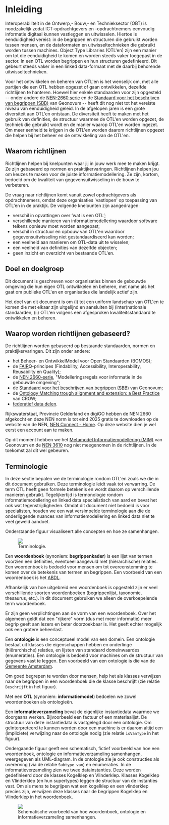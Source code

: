 # Inleiding

Interoperabiliteit in de Ontwerp,- Bouw,- en Technieksector (OBT) is noodzakelijk zodat ICT-opdrachtgevers en -opdrachtnemers eenvoudig informatie digitaal kunnen vastleggen en uitwisselen. Hiertoe is eenduidigheid vereist: in de begrippen en structuren die gebruikt worden tussen mensen, en de dataformaten en uitwisseltechnieken die gebruikt worden tussen machines. Object Type Libraries (OTL'en) zijn een manier om tot die eenduidigheid te komen en worden steeds vaker toegepast in de sector. In een OTL worden begrippen en hun structuren gedefinieerd. Dit gebeurt steeds vaker in een linked data-formaat met de daarbij behorende uitwisseltechnieken. 

Voor het ontwikkelen en beheren van OTL'en is het wenselijk om, met alle partijen die een OTL hebben opgezet of gaan ontwikkelen, dezelfde richtlijnen te hanteren. Hoewel hier enkele standaarden voor zijn opgesteld -- onder andere de <a href="https://www.nen.nl/modellering-integratie-en-interoperabiliteit-van-informatie-in-de-gebouwde-omgeving-en-procesindustrie">NEN-2660 serie</a> en de <a href="https://profielstelselcatalogus.pldn.nl/">Standaard voor het beschrijven van begrippen (SBB)</a> van Geonovum -- heeft dit nog niet tot het vereiste niveau van eenduidigheid geleid. In de afgelopen jaren is een grote diversiteit aan OTL'en ontstaan. De diversiteit heeft te maken met het gebruik van definities, de structuur waarmee de OTL'en worden opgezet, de techniek die gebruikt wordt en de manier waarop OTL'en worden ingezet. Om meer eenheid te krijgen in de OTL'en worden daarom richtlijnen opgezet die helpen bij het beheer en de ontwikkeling van de OTL'en.

## Waarom richtlijnen
Richtlijnen helpen bij knelpunten waar jij in jouw werk mee te maken krijgt. Ze zijn gebaseerd op normen en praktijkervaringen. Richtlijnen helpen jou om keuzes te maken voor de juiste informatiemodellering. Ze zijn, kortom, bedoeld om de kwaliteit van gegevensuitwisseling in de bouw te verbeteren.

De vraag naar richtlijnen komt vanuit zowel opdrachtgevers als opdrachtnemers, omdat deze organisaties 'vastlopen' op toepassing van OTL'en in de praktijk. De volgende knelpunten zijn aangedragen:
- verschil in opvattingen over ‘wat is een OTL’;
- verschillende manieren van informatiemodellering waardoor software telkens opnieuw moet worden aangepast;
- verschil in structuur en opbouw van OTL'en waardoor gegevensuitwisseling niet gestandaardiseerd kan worden;
- een veelheid aan manieren om OTL-data uit te wisselen;
- een veelheid van definities van dezelfde objecten;
- geen inzicht en overzicht van bestaande OTL'en.

## Doel en doelgroep
Dit document is geschreven voor organisaties binnen de gebouwde omgeving die hun eigen OTL ontwikkelen en beheren, met name als het gaat om publieke OTL'en en organisaties die landelijk actief zijn.

Het doel van dit document is om (i) tot een uniform landschap van OTL'en te komen die met elkaar zijn uitgelijnd en aansluiten bij (inter)nationale standaarden, (ii) OTL'en volgens een afgesproken kwaliteitsstandaard te ontwikkelen en beheren.

## Waarop worden richtlijnen gebaseerd?
De richtlijnen worden gebaseerd op bestaande standaarden, normen en praktijkervaringen. Dit zijn onder andere:
- het Beheer- en OntwikkelModel voor Open Standaarden (BOMOS);
- de <a href="https://www.go-fair.org/fair-principles/">FAIR</a>Q-principes (Findability, Accessibility, Interoperability, Reusability en Quality);
- de <a href="https://www.nen.nl/modellering-integratie-en-interoperabiliteit-van-informatie-in-de-gebouwde-omgeving-en-procesindustrie">NEN 2660-serie</a>, "Modelleringsregels voor informatie in de gebouwde omgeving";
- de <a href="https://profielstelselcatalogus.pldn.nl/">Standaard voor het beschrijven van begrippen (SBB)</a> van Geonovum;
- de <a href="https://docs.crow.nl/ontology-alignment/whitepaper/">Ontology Matching trough alignment and extension: a Best Practice</a> van CROW;
- <a href="https://www.digigo.nu/digitaal-stelsel/waarom-dsgo">federatief data delen</a>.

Rijkswaterstaat, Provincie Gelderland en digiGO hebben de NEN 2660 afgekocht en deze NEN norm is tot eind 2025 gratis te downloaden op de website van de NEN, <a href="https://urldefense.com/v3/__https://connect.nen.nl/Home/Detail__;!!NFFV0PM8bbqw!M5JuU5t0-AzxNzYr1PWA33tQIbT0IAFveLFdgD24P66VGyfZjurAmpzO2mWRs4Rc_B1BtfGe_fAWwVKIUU-TlKVXS0RZtntAGvtxKpM$">NEN Connect - Home</a>. Op deze website dien je wel eerst een account aan te maken.

Op dit moment hebben we het <a href="https://www.geonovum.nl/geo-standaarden/metamodel-informatiemodellering-mim">Metamodel Informatiemodellering (MIM)</a> van Geonovum en de <a href="https://www.nen.nl/nen-3610-2022-nl-296137">NEN 3610</a> nog niet meegenomen in de richtlijnen. In de toekomst zal dit wel gebeuren.

## Terminologie

In deze sectie bepalen we de terminologie rondom OTL'en zoals we die in dit document gebruiken. Deze terminologie leidt vaak tot verwarring. De term OTL heeft geen formele betekenis en wordt daarom op verschillende manieren gebruikt. Tegelijkertijd is termonologie rondom informatiemodellering en linked data specialistisch van aard en bevat het ook wat tegenstrijdigheden. Omdat dit document niet bedoeld is voor specialisten, houden we een wat versimpelde terminologie aan die de onderliggende nuances van informatiemodellering en linked data niet te veel geweld aandoet.

Onderstaande figuur visualiseert alle concepten en hoe ze samenhangen. 

<figure id="otl-componenten">
  <img src="figures/otl-componenten.png"/>
  <figcaption>Terminologie.</figcaption>
</figure>

Een **woordenboek** (synoniem: **begrippenkader**) is een lijst van termen voorzien een definities, eventueel aangevuld met (hiërarchische) relaties. Een woordenboek is bedoeld voor mensen om tot overeenstemming te komen over de betekenis van termen en begrippen. Een voorbeeld van een woordenboek is het <a href="https://www.begrippenxl.nl/ABDL/nl/index">ABDL</a>.

Afhankelijk van hoe uitgebreid een woordenboek is opgesteld zijn er veel verschillende soorten woordenboeken (begrippenlijst, taxonomie, thesaurus, etc.). In dit document gebruiken we alleen de overkoepelende term woordenboek.

Er zijn geen verplichtingen aan de vorm van een woordenboek. Over het algemeen geldt dat een "rijkere" vorm (dus met meer informatie) meer begrip geeft aan lezers en beter doorzoekbaar is. Het geeft echter mogelijk ook een grotere beheerlast.

Een **ontologie** is een conceptueel model van een domein. Een ontologie bestaat uit klasses die eigenschappen hebben en onderlinge (hiërarchische) relaties, en lijsten van standaard domeinwaardes (enumeraties). Een ontologie is bedoeld voor machines om de structuur van gegevens vast te leggen. Een voorbeeld van een ontologie is die van de <a href="https://amsterdam-otl.otl-viewer.com/">Gemeente Amsterdam</a>.

Om goed begrepen te worden door mensen, help het als klasses verwijzen naar de begrippen in een woordenboek die de klasse beschrijft (zie relatie `Beschrijft` in het figuur).

Met een **OTL** (synoniem: **informatiemodel**) bedoelen we zowel woordenboeken als ontologieën.

Een **informatieverzameling** bevat de eigenlijke instantiedata waarmee we doorgaans werken. Bijvoorbeeld een factuur of een materiaalijst. De structuur van deze instantiedata is vastgelegd door een ontologie. Om geïnterpreteerd te kunnen worden door een machine is er daarom altijd een (impliciete) verwijzing naar de ontologie nodig (zie relatie `isVanType` in het figuur).

Ondergaande figuur geeft een schematisch, fictief voorbeeld van hoe een woordenboek, ontologie en informatieverzameling samenhangen, weergegeven als UML-diagram. In de ontologie zie je ook constructies als overerving (via de relatie `Subtype van`) en enumeraties. In de informatieverzameling zien we twee datainstanties. Deze worden gedefinieerd door de klasses Kogelklep en Vlinderklep. Klasses Kogelklep en Vlinderklep (en hun supertypes) leggen de structuur van de instanties vast. Om als mens te begrijpen wat een kogelklep en een vlinderklep precies zijn, verwijzen deze klasses naar de begrippen Kogelklep en Vlinderklep in het woordenboek. 

<figure id="ontologievoorbeeld">
  <img src="figures/ontologievoorbeeld.png"/>
  <figcaption>Schematische voorbeeld van hoe woordenboek, ontologie en informatieverzameling samenhangen.</figcaption>
</figure>